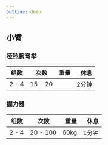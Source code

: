 ```yaml
---
outline: deep
---
```


## 小臂

### 哑铃腕弯举

| 组数  |  次数   | 重量 |  休息 |
| ----- | :-----: | ---: | ----: |
| 2 - 4 | 15 - 20 |      | 2分钟 |

### 握力器

| 组数  |   次数   | 重量 |  休息 |
| ----- | :------: | ---: | ----: |
| 2 - 4 | 20 - 100 | 60kg | 1分钟 |
